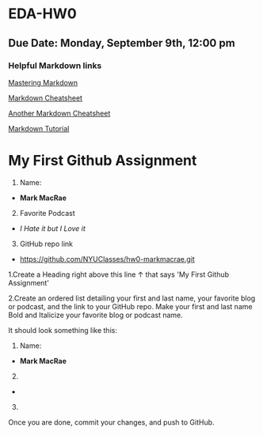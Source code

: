 # EDA-HW0
## Due Date: Monday, September 9th, 12:00 pm 
### Helpful Markdown links
[Mastering Markdown](https://guides.github.com/features/mastering-markdown/)

[Markdown Cheatsheet](https://github.com/adam-p/markdown-here/wiki/Markdown-Cheatsheet)

[Another Markdown Cheatsheet](https://guides.github.com/pdfs/markdown-cheatsheet-online.pdf)

[Markdown Tutorial](https://www.markdowntutorial.com/)

# My First Github Assignment

1. Name:
  * **Mark MacRae**
2. Favorite Podcast
  * _I Hate it but I Love it_
3. GitHub repo link 
  * https://github.com/NYUClasses/hw0-markmacrae.git

1.Create a Heading right above this line &uarr; that says 'My First Github Assignment' 

2.Create an ordered list detailing your first and last name, your favorite blog or podcast, and the link to your GitHub repo. Make your first and last name Bold and Italicize your favorite blog or podcast name.  

It should look something like this: 

1. Name:
  * **Mark MacRae**
2.
  *
3.


Once you are done, commit your changes, and push to GitHub. 
